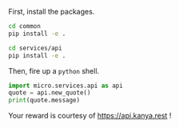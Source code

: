 First, install the packages.

```bash
cd common
pip install -e .

cd services/api
pip install -e .
```

Then, fire up a `python` shell.

```python
import micro.services.api as api
quote = api.new_quote()
print(quote.message)
```

Your reward is courtesy of https://api.kanya.rest !
